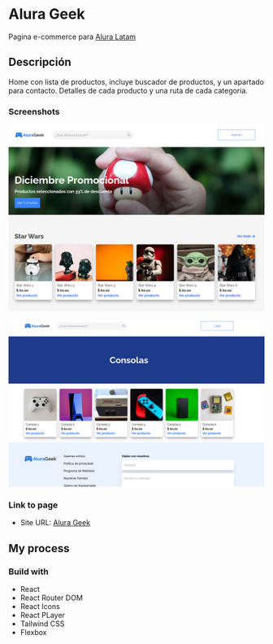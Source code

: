# Alura Geek

Pagina e-commerce para [Alura Latam](https://www.aluracursos.com/)

## Descripción

Home con lista de productos, incluye buscador de productos, y un apartado para contacto.
Detalles de cada producto y una ruta de cada categoria.

### Screenshots

![Home](./photos/Captura%20de%20pantalla%202023-03-25%20094129.png)

![Detalles](./photos/Captura%20de%20pantalla%202023-04-04%20093513.png)

### Link to page 

- Site URL: [Alura Geek](https://alurageek-e-commerce.netlify.app/)

## My process

### Build with

- React
- React Router DOM
- React Icons
- React PLayer
- Tailwind CSS
- Flexbox
